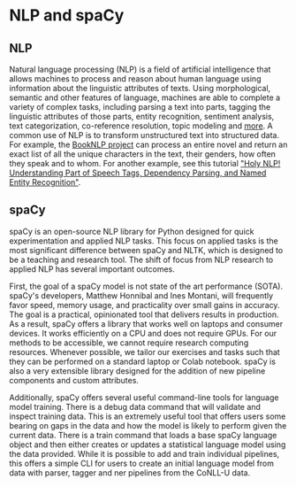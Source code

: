 NLP and spaCy
=======================

## NLP

Natural language processing (NLP) is a field of artificial intelligence that allows machines to process and reason about human language using information about the linguistic attributes of texts. Using morphological, semantic and other features of language, machines are able to complete a variety of complex tasks, including parsing a text into parts, tagging the linguistic attributes of those parts, entity recognition, sentiment analysis, text categorization, co-reference resolution, topic modeling and [more](https://medium.com/@miranthaj/25-nlp-tasks-at-a-glance-52e3fdff32e2). A common use of NLP is to transform unstructured text into structured data.  For example, the [BookNLP project](https://github.com/dbamman/book-nlp) can process an entire novel and return an exact list of all the unique characters in the text, their genders, how often they speak and to whom. For another example, see this tutorial ["Holy NLP! Understanding Part of Speech Tags, Dependency Parsing, and Named Entity Recognition"](https://pmbaumgartner.github.io/blog/holy-nlp/).     

## spaCy 

spaCy is an open-source NLP library for Python designed for quick experimentation and applied NLP tasks.  This focus on applied tasks is the most significant difference between spaCy and NLTK, which is designed to be a teaching and research tool. The shift of focus from NLP research to applied NLP has several important outcomes.  

First, the goal of a spaCy model is not state of the art performance (SOTA). spaCy's developers, Matthew Honnibal and Ines Montani, will frequently favor speed, memory usage, and practicality over small gains in accuracy. The goal is a practical, opinionated tool that delivers results in production.  As a result, spaCy offers a library that works well on laptops and consumer devices. It works efficiently on a CPU and does not require GPUs. For our methods to be accessible, we cannot require research computing resources. Whenever possible, we tailor our exercises and tasks such that they can be performed on a standard laptop or Colab notebook.  spaCy is also a very extensible library designed for the addition of new pipeline components and custom attributes.  

Additionally, spaCy offers several useful command-line tools for language model training. There is a debug data command that will validate and inspect training data.  This is an extremely useful tool that offers users some bearing on gaps in the data and how the model is likely to perform given the current data. There is a train command that loads a base spaCy language object and then either creates or updates a statistical language model using the data provided.  While it is possible to add and train individual pipelines, this offers a simple CLI for users to create an initial language model from data with parser, tagger and ner pipelines from the CoNLL-U data.   
